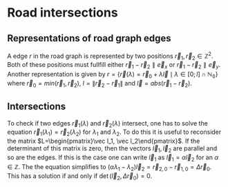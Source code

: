 # Road intersections

## Representations of road graph edges

A edge $r$ in the road graph is represented by two positions $\vec r_1,\vec r_2\in \mathbb{Z}^2$. Both of these positions must fullfill either $\vec r_1-\vec r_2\parallel \vec e_x$ or $\vec r_1-\vec r_2\parallel \vec e_y$. Another representation is given by $r=\left\{\vec r(\lambda)=\vec r_0 + \lambda \vec l\mid \lambda\in [0;l]\cap \mathbb{N_0}\right\}$ where $\vec r_0=min(\vec r_1,\vec r_2)$, $l=\|\vec r_2-\vec r_1\|$ and $\vec l =abs(\vec r_1-\vec r_2)$.

## Intersections

To check if two edges $\vec r_1(\lambda)$ and $\vec r_2(\lambda)$ intersect, one has to solve the equation $\vec r_1(\lambda_1)=\vec r_2(\lambda_2)$ for $\lambda_1$ and $\lambda_2$. To do this it is useful to reconsider the matrix $L=\begin{pmatrix}\vec l_1, \vec l_2\end{pmatrix}$. If the determinant of this matrix is zero, then the vectors $\vec l_1, \vec l_2$ are parallel and so are the edges. If this is the case one can write $\vec l_1$ as $\vec l_1=\alpha\vec l_2$ for an $\alpha\in\mathbb{Z}$. The the equation simplifies to $(\alpha\lambda_1-\lambda_2)\vec l_2=\vec r_{2,0}-\vec r_{1,0}=\Delta\vec r_0$. This has a solution if and only if $\det(\vec l_2,\Delta\vec r_0)=0$.